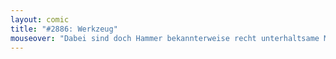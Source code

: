 ```yaml
---
layout: comic
title: "#2886: Werkzeug"
mouseover: "Dabei sind doch Hammer bekannterweise recht unterhaltsame MCs."
---
```

